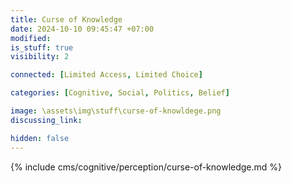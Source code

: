 ```yaml
---
title: Curse of Knowledge
date: 2024-10-10 09:45:47 +07:00
modified: 
is_stuff: true
visibility: 2

connected: [Limited Access, Limited Choice]

categories: [Cognitive, Social, Politics, Belief]

image: \assets\img\stuff\curse-of-knowldege.png
discussing_link: 

hidden: false
---
```


{% include cms/cognitive/perception/curse-of-knowledge.md %}